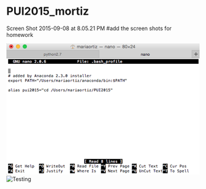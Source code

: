 # PUI2015_mortiz

Screen Shot 2015-09-08 at 8.05.21 PM
#add the screen shots for homework

![Setting up bash profile](img/bash_profile_setup.png)
![Testing](img/bashpwd.png)
